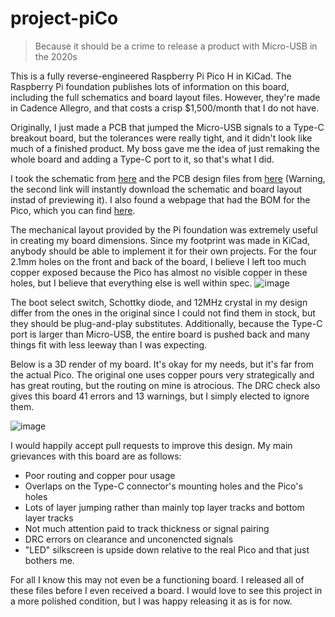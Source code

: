 # project-piCo
> Because it should be a crime to release a product with Micro-USB in the 2020s

This is a fully reverse-engineered Raspberry Pi Pico H in KiCad. The Raspberry Pi foundation publishes lots of information on this board, including the full schematics and board layout files. However, they're made in Cadence Allegro, and that costs a crisp $1,500/month that I do not have.

Originally, I just made a PCB that jumped the Micro-USB signals to a Type-C breakout board, but the tolerances were really tight, and it didn't look like much of a finished product. My boss gave me the idea of just remaking the whole board and adding a Type-C port to it, so that's what I did.

I took the schematic from [here](https://datasheets.raspberrypi.com/pico/pico-datasheet.pdf#page=25) and the PCB design files from [here](https://datasheets.raspberrypi.com/pico/RPi-Pico-R3-PUBLIC-20200119.zip) (Warning, the second link will instantly download the schematic and board layout instad of previewing it). I also found a webpage that had the BOM for the Pico, which you can find [here](http://www.ntpcb.com/simple/?t175138.html).

The mechanical layout provided by the Pi foundation was extremely useful in creating my board dimensions. Since my footprint was made in KiCad, anybody should be able to implement it for their own projects. For the four 2.1mm holes on the front and back of the board, I believe I left too much copper exposed because the Pico has almost no visible copper in these holes, but I believe that everything else is well within spec.
![image](https://github.com/sabogalc/project-piCo/assets/53708281/e2d75217-aeb5-4e7a-b6b1-d67d2e49ab80)

The boot select switch, Schottky diode, and 12MHz crystal in my design differ from the ones in the original since I could not find them in stock, but they should be plug-and-play substitutes. Additionally, because the Type-C port is larger than Micro-USB, the entire board is pushed back and many things fit with less leeway than I was expecting.

Below is a 3D render of my board. It's okay for my needs, but it's far from the actual Pico. The original one uses copper pours very strategically and has great routing, but the routing on mine is atrocious. The DRC check also gives this board 41 errors and 13 warnings, but I simply elected to ignore them.

![image](https://github.com/sabogalc/project-piCo/assets/53708281/3ee0edff-3ca4-4e53-8b5b-fa1b2015f824)

I would happily accept pull requests to improve this design. My main grievances with this board are as follows:
- Poor routing and copper pour usage
- Overlaps on the Type-C connector's mounting holes and the Pico's holes
- Lots of layer jumping rather than mainly top layer tracks and bottom layer tracks
- Not much attention paid to track thickness or signal pairing
- DRC errors on clearance and unconencted signals
- "LED" silkscreen is upside down relative to the real Pico and that just bothers me.

For all I know this may not even be a functioning board. I released all of these files before I even received a board. I would love to see this project in a more polished condition, but I was happy releasing it as is for now.
